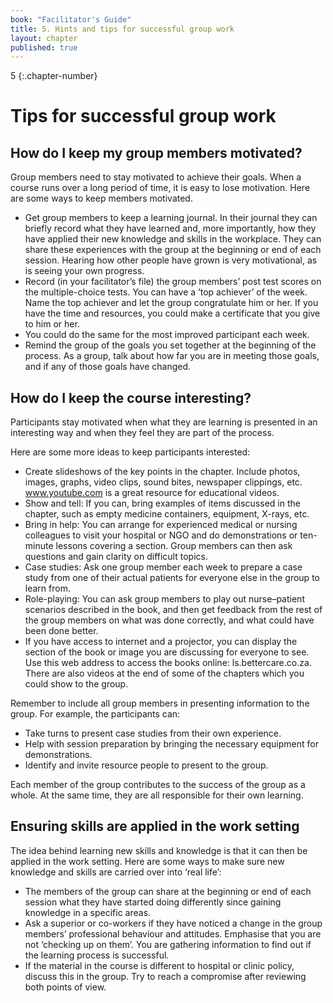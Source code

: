 ```yaml
---
book: "Facilitator's Guide"
title: 5. Hints and tips for successful group work
layout: chapter
published: true
---
```


5
{:.chapter-number}

# Tips for successful group work

## How do I keep my group members motivated?

Group members need to stay motivated to achieve their goals. When a course runs over a long period of time, it is easy to lose motivation. Here are some ways to keep members motivated.
 
* Get group members to keep a learning journal. In their journal they can briefly record what they have learned and, more importantly, how they have applied their new knowledge and skills in the workplace. They can share these experiences with the group at the beginning or end of each session. Hearing how other people have grown is very motivational, as is seeing your own progress. 
* Record (in your facilitator’s file) the group members’ post test scores on the multiple-choice tests. You can have a ‘top achiever’ of the week. Name the top achiever and let the group congratulate him or her. If you have the time and resources, you could make a certificate that you give to him or her. 
* You could do the same for the most improved participant each week.
* Remind the group of the goals you set together at the beginning of the process. As a group, talk about how far you are in meeting those goals, and if any of those goals have changed. 


## How do I keep the course interesting?

Participants stay motivated when what they are learning is presented in an interesting way and when they feel they are part of the process. 

Here are some more ideas to keep participants interested: 

* Create slideshows of the key points in the chapter. Include photos, images, graphs, video clips, sound bites, newspaper clippings, etc. www.youtube.com is a great resource for educational videos.
* Show and tell: If you can, bring examples of items discussed in the chapter, such as empty medicine containers, equipment, X-rays, etc.
* Bring in help: You can arrange for experienced medical or nursing colleagues to visit your hospital or NGO and do demonstrations or ten-minute lessons covering a section. Group members can then ask questions and gain clarity on difficult topics.
* Case studies: Ask one group member each week to prepare a case study from one of their actual patients for everyone else in the group to learn from.
* Role-playing: You can ask group members to play out nurse–patient scenarios described in the book, and then get feedback from the rest of the group members on what was done 	correctly, and what could have been done better.
* If you have access to internet and a projector, you can display the section of the book or image you are discussing for everyone to see. Use this web address to access the books online: ls.bettercare.co.za. There are also videos at the end of some of the chapters which you could show to the group.
	
Remember to include all group members in presenting information to the group. For example, the participants can:

* Take turns to present case studies from their own experience.
* Help with session preparation by bringing the necessary equipment for demonstrations.
* Identify and invite resource people to present to the group. 

Each member of the group contributes to the success of the group as a whole. At the same time, they are all responsible for their own learning.

## Ensuring skills are applied in the work setting

The idea behind learning new skills and knowledge is that it can then be applied in the work setting. Here are some ways to make sure new knowledge and skills are carried over into ‘real life’:

* The members of the group can share at the beginning or end of each session what they have started doing differently since gaining knowledge in a specific areas.
* Ask a superior or co-workers if they have noticed a change in the group members’ professional behaviour and attitudes. Emphasise that you are not ‘checking up on them’. You are gathering information to find out if the learning process is successful. 
* If the material in the course is different to hospital or clinic policy, discuss this in the group. Try to reach a compromise after reviewing both points of view.